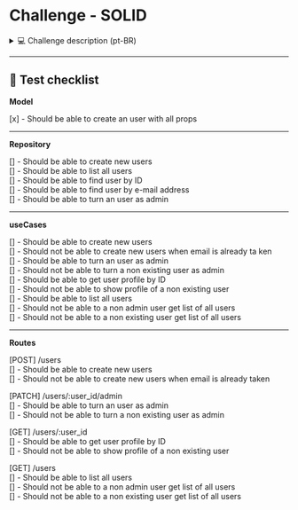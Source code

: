 # Challenge - SOLID

<details>
    <summary>💻 Challenge description (pt-BR)</summary>

Nesse desafio, você deverá criar uma aplicação para treinar o que aprendeu até agora no Node.js!

Essa será uma aplicação de listagem e cadastro de usuários. Para que a listagem de usuários funcione, o usuário que solicita a listagem deve ser um admin (mais detalhes ao longo da descrição).

## Template da aplicação

Para realizar esse desafio, criamos para você esse modelo que você deve utilizar como um template do GitHub.

O template está disponível na seguinte URL:

[rocketseat-education/ignite-template-introducao-ao-SOLID](https://github.com/rocketseat-education/ignite-template-introducao-ao-SOLID)

**Dica**: Caso não saiba utilizar repositórios do GitHub como template, temos um guia em **[nosso FAQ](https://www.notion.so/FAQ-Desafios-ddd8fcdf2339436a816a0d9e45767664).**

Agora navegue até a pasta criada, abra no Visual Studio Code e execute o comando `yarn` no seu terminal para instalar todas as dependências.

## Rotas da aplicação

### POST `/users`

A rota deve receber `name`, e `email` dentro do corpo da requisição para que seja possível cadastrar um usuário.

### PATCH `/users/:user_id/admin`

A rota deve receber, nos parâmetros da rota, o `id` de um usuário e transformar esse usuário em admin.

### GET `/users/:user_id`

A rota deve receber, nos parâmetros da rota, o `id` de um usuário e devolver as informações do usuário encontrado pelo corpo da resposta.

### GET `/users`

A rota deve receber, pelo header da requisição, uma propriedade `user_id` contendo o `id` do usuário e retornar uma lista com todos os usuários cadastrados. O `id` deverá ser usado para validar se o usuário que está solicitando a listagem é um admin. O retorno da lista deve ser feito apenas se o usuário for admin.

## Específicação dos testes

Em cada teste, tem uma breve descrição no que sua aplicação deve cumprir para que o teste passe.

<aside>
💡 Caso você tenha dúvidas quanto ao que são os testes, e como interpretá-los, dê uma olhada em **[nosso FAQ](https://www.notion.so/FAQ-Desafios-ddd8fcdf2339436a816a0d9e45767664)**

</aside>

Para esse desafio, temos os seguintes testes:

### Teste do model

- **Should be able to create an user with all props**
  Para que esse teste passe, você deve completar o código do model de usuários que está em **src/modules/users/model/User.ts**.
  O usuário deve ter as seguintes propriedades:

```json
{
	id: string;

  name: string;

  admin: boolean;

  email: string;

  created_at: Date;

  updated_at: Date;
}
```

Lembre que a propriedade `admin` deve sempre ser iniciada como `false` e o `id` deve ser um `uuid` gerado automaticamente.

### Testes do repositório

- **Should be able to create new users**
  Para que esse teste passe, é necessário que o método `create` do arquivo **src/modules/users/repositories/implementations/UsersRepository** permita receber o `name` e `email` de um usuário, crie um usuário a partir do model (que foi completado no teste anterior).
- **Should be able to list all users**
  Para que esse teste passe, é necessário que o método `list` do arquivo **src/modules/users/repositories/implementations/UsersRepository** retorne a lista de todos os usuários cadastrados na aplicação.
- **Should be able to find user by ID**
  Para que esse teste passe, é necessário que o método `findById` do arquivo **src/modules/users/repositories/implementations/UsersRepository** receba o `id` \***\*de um usuário e \*\***retorne o usuário que possui o mesmo `id`.
- **Should be able to find user by e-mail address**
  Para que esse teste passe, é necessário que o método `findByEmail` do arquivo **src/modules/users/repositories/implementations/UsersRepository** receba o `email` \***\*de um usuário e \*\***retorne o usuário que possui o mesmo `email`.
- **Should be able to turn an user as admin**
  Para que esse teste passe, é necessário que o método `turnAdmin` do arquivo **src/modules/users/repositories/implementations/UsersRepository** receba o objeto do usuário completo, mude a propriedade `admin` para `true`, atualize também a propriedade `updated_at` e retorne o usuário atualizado.

### Testes de useCases

- **Should be able to create new users**
  Para que esse teste passe, é necessário que o método `execute` do arquivo **src/modules/users/useCases/createUser/CreateUserUseCase.ts** receba `name` e `email` do usuário a ser criado, crie o usuário através do método `create` do repositório e retorne o usuário criado.
- **Should not be able to create new users when email is already taken**
  Para que esse teste passe, é necessário que o método `execute` do arquivo **src/modules/users/useCases/createUser/CreateUserUseCase.ts** não permita que um usuário seja criado caso já exista um usuário com o mesmo email e, nesse caso, lance um erro no seguinte formato:
  ```tsx
  throw new Error("Mensagem do erro");
  ```
- **Should be able to turn an user as admin**
  Para que esse teste passe, é necessário que o método `execute` do arquivo **src/modules/users/useCases/turnUserAdmin/TurnUserAdminUseCase.ts** receba o `id` de um usuário, chame o método do repositório que transforma esse usuário em administrador e retorne o usuário após a alteração.
- **Should not be able to turn a non existing user as admin**
  Para que esse teste passe, é necessário que o método `execute` do arquivo **src/modules/users/useCases/turnUserAdmin/TurnUserAdminUseCase.ts** não permita que um usuário que não existe seja transformado em admin. Caso o usuário não exista, lance um erro no seguinte formato:
  ```tsx
  throw new Error("Mensagem do erro");
  ```
- **Should be able to get user profile by ID**
  Para que esse teste passe, é necessário que o método `execute` do arquivo **src/modules/users/useCases/showUserProfile/ShowUserProfileUseCase.ts** receba o `id` de um usuário, chame o método do repositório que busca um usuário pelo `id` e retorne o usuário encontrado.
- **Should not be able to show profile of a non existing user**
  Para que esse teste passe, é necessário que o método `execute` do arquivo **src/modules/users/useCases/showUserProfile/ShowUserProfileUseCase.ts** não permita que um usuário que não existe seja retornado. Caso o usuário não exista, lance um erro no seguinte formato:
  ```tsx
  throw new Error("Mensagem do erro");
  ```
- **Should be able to list all users**
  Para que esse teste passe, é necessário que o método `execute` do arquivo **src/modules/users/useCases/listAllUsers/ListAllUsersUseCase.ts** chame o método do repositório que retorna todos os usuários cadastrados e retorne essa informação.
- **Should not be able to a non admin user get list of all users**
  Para que esse teste passe, é necessário que o método `execute` do arquivo **src/modules/users/useCases/listAllUsers/ListAllUsersUseCase.ts** receba o `id` de um usuário e retorne a listagem de usuários cadastrados na aplicação apenas se o `id` recebido pertencer a um usuário admin.
  Caso o usuário não seja admin, lance um erro no seguinte formato:
  ```tsx
  throw new Error("Mensagem do erro");
  ```
- **Should not be able to a non existing user get list of all users**
  Para que esse teste passe, é necessário que o método `execute` do arquivo **src/modules/users/useCases/listAllUsers/ListAllUsersUseCase.ts** não permita que um usuário que não exista, acesse a listagem de usuários cadastrados na aplicação. Caso o usuário não exista, lance um erro no seguinte formato:
  ```tsx
  throw new Error("Mensagem do erro");
  ```

### Testes das rotas

Para que esses testes passem, você deve fazer alterações em todos os controllers da aplicação.

<aside>
💡 Você pode olhar qual controller recebe o conteúdo de qual rota observando o arquivo **src/routes/users.routes.ts**.

</aside>

- **Rota - [POST] /users**

  - **Should be able to create new users**
    Para que esse teste passe, usando o useCase apropriado, você deve permitir que a rota crie um usuário e retorne um status `201` junto ao objeto do usuário criado.
  - **Should not be able to create new users when email is already taken**
    Para que esse teste passe, caso algum erro tenha acontecido no useCase, retorne a resposta com status `400` e um json com um objeto `{ error: "mensagem do erro" }`, onde o valor da propriedade `error` deve ser a mensagem lançada pelo erro no useCase.
      <aside>
      💡 Para capturar erros lançados por outros arquivos, você pode envolver o conteúdo do controller em um `try/catch` e acessar a propriedade `message` do erro recebido pelo `catch`
      
      </aside>

- **Rota - [PATCH] /users/:user_id/admin**
  - **Should be able to turn an user as admin**
    Para que esse teste passe, usando o useCase apropriado, você deve permitir que a rota mude um usuário padrão para um admin e retorne o usuário alterado no corpo da resposta.
  - **Should not be able to turn a non existing user as admin**
    Para que esse teste passe, caso algum erro tenha acontecido no useCase, retorne a resposta com status `404` e um json com um objeto `{ error: "mensagem do erro" }`, onde o valor da propriedade `error` deve ser a mensagem lançada pelo erro no useCase.
- **Rota - [GET] /users/:user_id**
  - **Should be able to get user profile by ID**
    Para que esse teste passe, usando o useCase apropriado, você deve permitir que a rota receba o `id` de um usuário pelo parâmetro na rota e retorne, no corpo da resposta, o objeto do usuário encontrado.
  - **Should not be able to show profile of a non existing user**
    Para que esse teste passe, caso algum erro tenha acontecido no useCase, retorne a resposta com status `404` e um json com um objeto `{ error: "mensagem do erro" }`, onde o valor da propriedade `error` deve ser a mensagem lançada pelo erro no useCase.
- **Rota - [GET] /users**
  - **Should be able to list all users**
    Para que esse teste passe, usando o useCase apropriado, você deve permitir que a rota receba o `id` de um usuário **admin** pelo header `user_id` da requisição e retorne, no corpo da resposta, a lista dos usuários cadastrados.
  - **Should not be able to a non admin user get list of all users**
  **Should not be able to a non existing user get list of all users**
  Para que **esses dois testes** passem, caso algum erro tenha acontecido no useCase, retorne a resposta com status `400` e um json com um objeto `{ error: "mensagem do erro" }`, onde o valor da propriedade `error` deve ser a mensagem lançada pelo erro no useCase.
  </details>

---

## 📄 Test checklist

**Model**

[x] - Should be able to create an user with all props

---

**Repository**

[] - Should be able to create new users  
[] - Should be able to list all users  
[] - Should be able to find user by ID  
[] - Should be able to find user by e-mail address  
[] - Should be able to turn an user as admin

---

**useCases**

[] - Should be able to create new users  
[] - Should not be able to create new users when email is already ta ken  
[] - Should be able to turn an user as admin  
[] - Should not be able to turn a non existing user as admin  
[] - Should be able to get user profile by ID  
[] - Should not be able to show profile of a non existing user  
[] - Should be able to list all users  
[] - Should not be able to a non admin user get list of all users  
[] - Should not be able to a non existing user get list of all users

---

**Routes**

[POST] /users  
[] - Should be able to create new users  
[] - Should not be able to create new users when email is already taken

[PATCH] /users/:user_id/admin  
[] - Should be able to turn an user as admin  
[] - Should not be able to turn a non existing user as admin

[GET] /users/:user_id  
[] - Should be able to get user profile by ID  
[] - Should not be able to show profile of a non existing user

[GET] /users  
[] - Should be able to list all users  
[] - Should not be able to a non admin user get list of all users  
[] - Should not be able to a non existing user get list of all users
